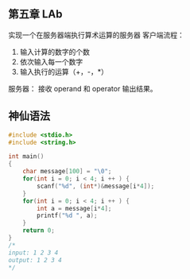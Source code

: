 ## 第五章 LAb
实现一个在服务器端执行算术运算的服务器
客户端流程：
1. 输入计算的数字的个数
2. 依次输入每一个数字
3. 输入执行的运算（+，-，*）

服务器：
接收 operand 和 operator
输出结果。

## 神仙语法
``` c++
#include <stdio.h>
#include <string.h>

int main()
{
    char message[100] = "\0";
    for(int i = 0; i < 4; i ++ ) {
        scanf("%d", (int*)&message[i*4]);
    }
    for(int i = 0; i < 4; i ++ ) {
        int a = message[i*4];
        printf("%d ", a);
    }
    return 0;
}
/*
input: 1 2 3 4
output: 1 2 3 4 
*/
```
